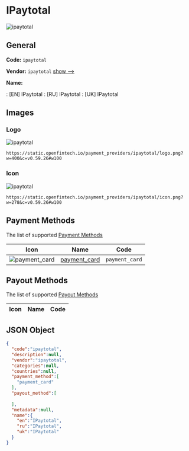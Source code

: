 
# IPaytotal 
![ipaytotal](https://static.openfintech.io/payment_providers/ipaytotal/logo.png?w=400&c=v0.59.26#w100)  

## General 
 
**Code:** `ipaytotal` 
 
**Vendor:** `ipaytotal` [show -->](/vendors/ipaytotal/) 
 
**Name:** 
 
:	[EN] IPaytotal 
:	[RU] IPaytotal 
:	[UK] IPaytotal 
 

## Images 

### Logo 
 
![ipaytotal](https://static.openfintech.io/payment_providers/ipaytotal/logo.png?w=400&c=v0.59.26#w100)  

```
https://static.openfintech.io/payment_providers/ipaytotal/logo.png?w=400&c=v0.59.26#w100
```  

### Icon 
 
![ipaytotal](https://static.openfintech.io/payment_providers/ipaytotal/icon.png?w=278&c=v0.59.26#w100)  

```
https://static.openfintech.io/payment_providers/ipaytotal/icon.png?w=278&c=v0.59.26#w100
```  

## Payment Methods 
 
The list of supported [Payment Methods](/payment-methods/) 

|Icon|Name|Code| 
|:---:|:---:|:---:| 
|![payment_card](https://static.openfintech.io/payment_methods/payment_card/icon.svg?w=278&c=v0.59.26#w100) |[payment_card](/payment-methods/payment_card/)|`payment_card`| 
 

## Payout Methods 
 
The list of supported [Payout Methods](/payout-methods/) 

|Icon|Name|Code| 
|:---:|:---:|:---:| 
 

## JSON Object 

```json
{
  "code":"ipaytotal",
  "description":null,
  "vendor":"ipaytotal",
  "categories":null,
  "countries":null,
  "payment_method":[
    "payment_card"
  ],
  "payout_method":[
    
  ],
  "metadata":null,
  "name":{
    "en":"IPaytotal",
    "ru":"IPaytotal",
    "uk":"IPaytotal"
  }
}
```  
